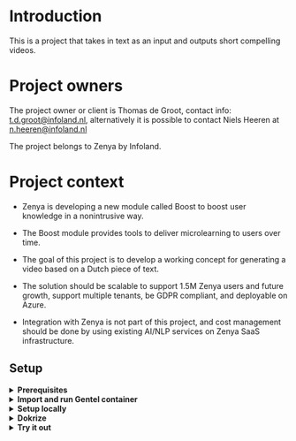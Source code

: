 # Introduction

This is a project that takes in text as an input and outputs short compelling videos.

# Project owners

The project owner or client is Thomas de Groot, contact info: t.d.groot@infoland.nl, 
alternatively it is possible to contact Niels Heeren at n.heeren@infoland.nl

The project belongs to Zenya by Infoland.


# Project context 

- Zenya is developing a new module called Boost to boost user knowledge in a nonintrusive way.

- The Boost module provides tools to deliver microlearning to users over time.

- The goal of this project is to develop a working concept for generating a video based on a Dutch piece of text.

- The solution should be scalable to support 1.5M Zenya users and future growth, support multiple tenants, be GDPR compliant, and deployable on Azure.

- Integration with Zenya is not part of this project, and cost management should be done by using existing AI/NLP services on Zenya SaaS infrastructure.


## Setup

<details><summary><b>Prerequisites</b></summary>

- Python
- Docker
- Gentel container runinig on 8765
</details>

<details><summary><b>Import and run Gentel container</b></summary>

First  instal Gentele containter
```
docker pull lowerquality/gentle
```

```
docker run --name gentle -p 8765:8765 lowerquality/gentle
```
More info on [gentel] (https://hub.docker.com/r/lowerquality/gentle)
</details>


<details><summary><b>Setup locally</b></summary>

To run the app open a new terminal and enter the following:
``` shell
# install dependencies
pip install -r requirements.txt

# go to app folder and run app in development
cd app
python -m uvicorn main:app --reload
```


send request to http://127.0.0.1:8000/text2video with transcript in the body

``
curl --location --request POST 'http://127.0.0.1:8000/text2video' \
--header 'Content-Type: text/plain' \
--data-raw 'transcript of a video here the output will be a video but for a start you see this text'
``
you can also use postman :)
</details>

<details><summary><b>Dokrize</b></summary>


To build the docker image.
```
docker build -t text_to_video .
```

To run the docker image.
```
docker run --name text_to_video -p 8000:80 text_to_video
```

To tag the docker image.
```
docker tag text_to_video mohammedaleryani/text_to_video
```

Then to push it.
```
docker push mohammedaleryani/text_to_video
```
</details>


<details><summary><b>Try it out</b></summary>

send a request to:

http://localhost:8000/textToVideo?transcript=Hey there, Are you feeling overwhelmed and unproductive? Don't worry, I've got your back!

</details>
